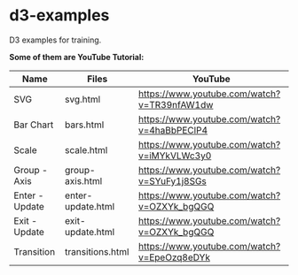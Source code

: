 # d3-examples

D3 examples for training.

**Some of them are YouTube Tutorial:**

| Name           | Files             | YouTube                                     |
| ---------------|-------------------|---------------------------------------------|
| SVG            | svg.html          | https://www.youtube.com/watch?v=TR39nfAW1dw |
| Bar Chart      | bars.html         | https://www.youtube.com/watch?v=4haBbPEClP4 |
| Scale          | scale.html        | https://www.youtube.com/watch?v=iMYkVLWc3y0 |
| Group - Axis   | group-axis.html   | https://www.youtube.com/watch?v=SYuFy1j8SGs |
| Enter - Update | enter-update.html | https://www.youtube.com/watch?v=OZXYk_bgQGQ |
| Exit - Update  | exit-update.html  | https://www.youtube.com/watch?v=OZXYk_bgQGQ |
| Transition     | transitions.html  | https://www.youtube.com/watch?v=EpeOzq8eDYk |
